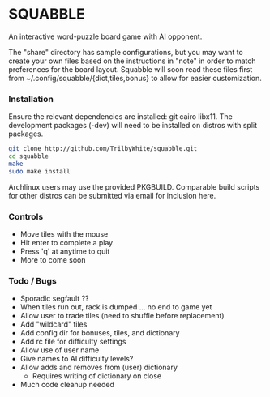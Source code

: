 # SQUABBLE

An interactive word-puzzle board game with AI opponent.

The "share" directory has sample configurations, but you may want to create your own files based on the instructions in "note" in order to match preferences for the board layout.  Squabble will soon read these files first from ~/.config/squabble/{dict,tiles,bonus} to allow for easier customization.

### Installation

Ensure the relevant dependencies are installed: git cairo libx11.  The development packages (-dev) will need to be installed on distros with split packages.

```bash
git clone http://github.com/TrilbyWhite/squabble.git
cd squabble
make
sudo make install
```

Archlinux users may use the provided PKGBUILD.  Comparable build scripts for other distros can be submitted via email for inclusion here.

### Controls

- Move tiles with the mouse
- Hit enter to complete a play
- Press 'q' at anytime to quit
- More to come soon


### Todo / Bugs

- Sporadic segfault ??
- When tiles run out, rack is dumped ... no end to game yet
- Allow user to trade tiles (need to shuffle before replacement)
- Add "wildcard" tiles
- Add config dir for bonuses, tiles, and dictionary
- Add rc file for difficulty settings
- Allow use of user name
- Give names to AI difficulty levels?
- Allow adds and removes from (user) dictionary
	- Requires writing of dictionary on close
- Much code cleanup needed





